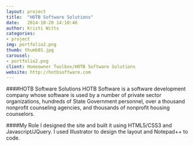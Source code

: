 ```yaml
---
layout: project
title:  "HOTB Software Solutions"
date:   2014-10-20 14:10:46
author: Kristi Witts
categories:
- project
img: portfolio2.png
thumb: thumb01.jpg
carousel:
- portfolio2.png
client: Homeowner Toolbox/HOTB Software Solutions
website: http://hotbsoftware.com
---
```

####HOTB Software Solutions
HOTB Software is a software development company whose software is used by a number of private sector organizations, hundreds of State Government personnel, over a thousand nonprofit counseling agencies, and thousands of nonprofit housing counselors.

####My Role
I designed the site and built it using HTML5/CSS3 and Javascript/JQuery. I used Illustrator to design the layout and Notepad++ to code.
